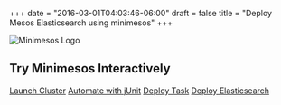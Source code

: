 +++
date = "2016-03-01T04:03:46-06:00"
draft = false
title = "Deploy Mesos Elasticsearch using minimesos"
+++
<nav>
  <img src="/images/try-logo.png" alt="Minimesos Logo" />
  <h1>Try Minimesos Interactively</h1>
  <div class="right middle">
    <a href="/try/">Launch Cluster</a>
    <a href="/try/automate-with-junit">Automate with jUnit</a>
    <a href="/try/deploy-http-server">Deploy Task</a>
    <a href="/try/deploy-mesos-elasticsearch" class="active">Deploy Elasticsearch</a>
  </div>
</nav>
<div class="">
  <script src="//katacoda.com/embed.js"></script>
  <div id="katacoda-terminal" data-katacoda-id="minimesos/deploy-mesos-elasticsearch" data-katacoda-color="1a97eb" style="height: calc(100vh - 120px);"></div>
</div>
